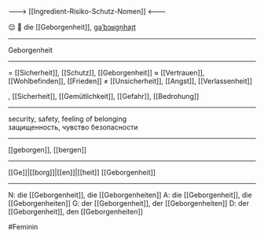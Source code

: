 ---> [[Ingredient-Risiko-Schutz-Nomen]] <---

😌 🔴 die [[Geborgenheit]], [ɡəˈbɔʁɡn̩haɪ̯t](https://youglish.com/pronounce/Geborgenheit/german)

---
Geborgenheit

---
= [[Sicherheit]], [[Schutz]], [[Geborgenheit]]
≈ [[Vertrauen]], [[Wohlbefinden]], [[Frieden]]
≠ [[Unsicherheit]], [[Angst]], [[Verlassenheit]]

, [[Sicherheit]], [[Gemütlichkeit]], [[Gefahr]], [[Bedrohung]]


---
security, safety, feeling of belonging  
защищенность, чувство безопасности

---
[[geborgen]], [[bergen]]

---
[[Ge]]|[[borg]]|[[en]]|[[heit]]
[[Geborgenheit]]


---
N: die [[Geborgenheit]], die [[Geborgenheiten]]
A: die [[Geborgenheit]], die [[Geborgenheiten]]
G: der [[Geborgenheit]], der [[Geborgenheiten]]
D: der [[Geborgenheit]], den [[Geborgenheiten]]

#Feminin 
